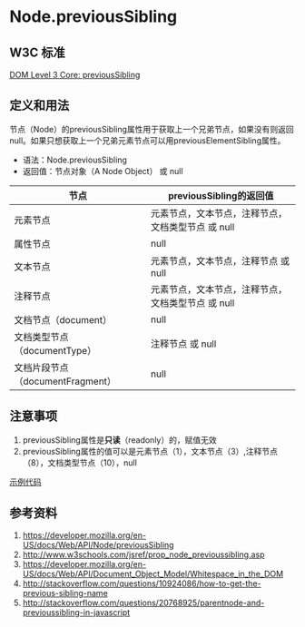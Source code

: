 # Node.previousSibling

## W3C 标准
[DOM Level 3 Core: previousSibling](https://www.w3.org/TR/DOM-Level-3-Core/core.html#ID-640FB3C8)

## 定义和用法
节点（Node）的previousSibling属性用于获取上一个兄弟节点，如果没有则返回null。如果只想获取上一个兄弟元素节点可以用previousElementSibling属性。

- 语法：Node.previousSibling
- 返回值：节点对象（A Node Object） 或 null

节点 | previousSibling的返回值
--- | ---
元素节点 | 元素节点，文本节点，注释节点，文档类型节点 或 null
属性节点 | null
文本节点 | 元素节点，文本节点，注释节点 或 null
注释节点 | 元素节点，文本节点，注释节点，文档类型节点 或 null
文档节点（document） | null
文档类型节点（documentType） | 注释节点 或 null
文档片段节点（documentFragment） | null

## 注意事项
1. previousSibling属性是**只读**（readonly）的，赋值无效
2. previousSibling属性的值可以是元素节点（1），文本节点（3）,注释节点（8），文档类型节点（10），null

[示例代码](./previousSibling.html)

## 参考资料
1. https://developer.mozilla.org/en-US/docs/Web/API/Node/previousSibling
2. http://www.w3schools.com/jsref/prop_node_previoussibling.asp
3. https://developer.mozilla.org/en-US/docs/Web/API/Document_Object_Model/Whitespace_in_the_DOM
4. http://stackoverflow.com/questions/10924086/how-to-get-the-previous-sibling-name
5. http://stackoverflow.com/questions/20768925/parentnode-and-previoussibling-in-javascript
